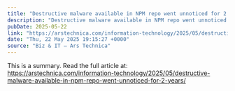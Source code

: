 ```yaml
---
title: "Destructive malware available in NPM repo went unnoticed for 2 years"
description: "Destructive malware available in NPM repo went unnoticed for 2 years - Latest insights and analysis"
pubDate: 2025-05-22
link: "https://arstechnica.com/information-technology/2025/05/destructive-malware-available-in-npm-repo-went-unnoticed-for-2-years/"
date: "Thu, 22 May 2025 19:15:27 +0000"
source: "Biz & IT – Ars Technica"
---
```



This is a summary. Read the full article at: https://arstechnica.com/information-technology/2025/05/destructive-malware-available-in-npm-repo-went-unnoticed-for-2-years/